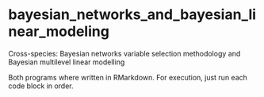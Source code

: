 # bayesian_networks_and_bayesian_linear_modeling
Cross-species: Bayesian networks variable selection methodology and Bayesian multilevel linear modelling 

Both programs where written in RMarkdown. For execution, just run each code block in order. 
